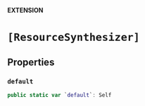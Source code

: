 **EXTENSION**

# `[ResourceSynthesizer]`

## Properties
### `default`

```swift
public static var `default`: Self
```
